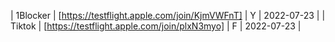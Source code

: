 | 1Blocker | [https://testflight.apple.com/join/KjmVWFnT] | Y | 2022-07-23 |
| Tiktok | [https://testflight.apple.com/join/plxN3myo] | F | 2022-07-23 |

